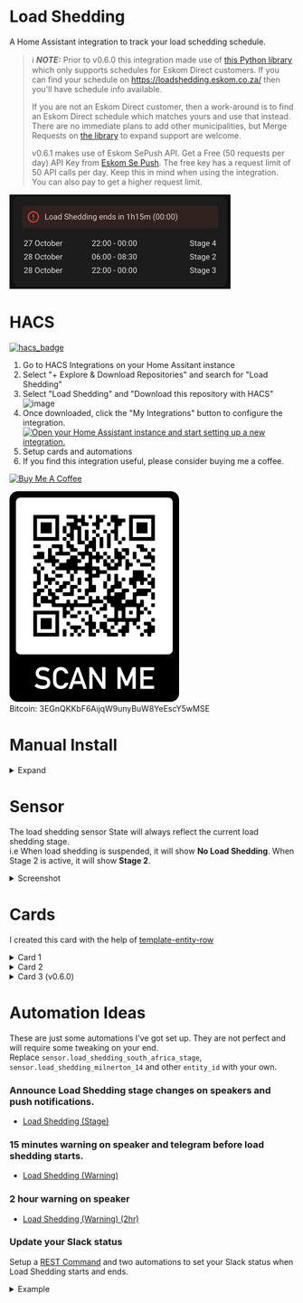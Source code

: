 # Load Shedding

A Home Assistant integration to track your load schedding schedule.

> ℹ️ **_NOTE:_**  Prior to v0.6.0 this integration made use of [this Python library](https://gitlab.com/wernerhp/load-shedding) which only supports schedules for Eskom Direct customers.  If you can find your schedule on https://loadshedding.eskom.co.za/ then you'll have schedule info available.  
>
> If you are not an Eskom Direct customer, then a work-around is to find an Eskom Direct schedule which matches yours and use that instead.  There are no immediate plans to add other municipalities, but Merge Requests on [the library](https://gitlab.com/wernerhp/load-shedding) to expand support are welcome.
>
>  v0.6.1 makes use of Eskom SePush API.  Get a Free (50 requests per day) API Key from [Eskom Se Push](https://eskomsepush.gumroad.com/l/api).  The free key has a request limit of 50 API calls per day. Keep this in mind when using the integration. You can also pay to get a higher request limit.

![img_8.png](img_8.png)

# HACS
[![hacs_badge](https://img.shields.io/badge/HACS-Default-41BDF5.svg)](https://github.com/hacs/integration)
1. Go to HACS Integrations on your Home Assitant instance
2. Select "+ Explore & Download Repositories" and search for "Load Shedding"
3. Select "Load Shedding" and "Download this repository with HACS"
![image](https://user-images.githubusercontent.com/2578772/167293308-d3ef2131-bc71-431e-a1ff-6e02f02af000.png)
4. Once downloaded, click the "My Integrations" button to configure the integration.  
[![Open your Home Assistant instance and start setting up a new integration.](https://my.home-assistant.io/badges/config_flow_start.svg)](https://my.home-assistant.io/redirect/config_flow_start/?domain=load_shedding)
5. Setup cards and automations
6. If you find this integration useful, please consider buying me a coffee.

<a href="https://www.buymeacoffee.com/wernerhp" target="_blank"><img src="https://www.buymeacoffee.com/assets/img/custom_images/orange_img.png" alt="Buy Me A Coffee" style="height: auto !important;width: auto !important;" ></a> 

![img_9.png](img_9.png)  
Bitcoin: 3EGnQKKbF6AijqW9unyBuW8YeEscY5wMSE

# Manual Install
<details>
<summary>Expand</summary>

1. Download and unzip to your Home Assistant `config/custom_components` folder.
  <details>
  <summary>Screenshot</summary>
  
![image](https://user-images.githubusercontent.com/2578772/164681660-57d56fc4-4713-4be5-9ef1-bf2f7cf96b64.png)
  </details>
  
2. Restart Home Assistant.
3. Go to Settings > Devices & Services > + Add Integration

[![Open your Home Assistant instance and start setting up a new integration.](https://my.home-assistant.io/badges/config_flow_start.svg)](https://my.home-assistant.io/redirect/config_flow_start/?domain=load_shedding)

5. Search for 'Load Shedding' and follow the config flow.
<details>
<summary>Screenshot</summary>
  
![img_7.png](img_7.png)
  </details>

6. If you're coming from a previous version of this integration, you may need to delete the `.json` files in `/config/.cache`.
<details>
  <summary>Screenshot</summary>
  
![image](https://user-images.githubusercontent.com/2578772/164681929-e3afc6ea-5821-4ac5-8fa8-eee04c819eb6.png)
  </details>
</details>

# Sensor
The load shedding sensor State will always reflect the current load shedding stage.  
i.e When load shedding is suspended, it will show **No Load Shedding**.  When Stage 2 is active, it will show **Stage 2**.

<details>
  <summary>Screenshot</summary>

| ![img_5.png](img_5.png) | ![img_4.png](img_4.png) | 

![img_6.png](img_6.png)

  </details>

# Cards
I created this card with the help of [template-entity-row](https://github.com/thomasloven/lovelace-template-entity-row)  
<details>
  <summary>Card 1</summary>

[Code](examples/card2.yaml)  
![img.png](img.png)
</details>

<details>
  <summary>Card 2</summary>

[Code](examples/card3.yaml)  
![img_1.png](img_1.png)
</details>

<details>
  <summary>Card 3 (v0.6.0)</summary>

[Code](examples/card2.yaml)  
![img_2.png](img_2.png)  
</details>


# Automation Ideas
These are just some automations I've got set up.  They are not perfect and will require some tweaking on your end.    
Replace `sensor.load_shedding_south_africa_stage`, `sensor.load_shedding_milnerton_14` and other `entity_id` with your own.

### Announce Load Shedding stage changes on speakers and push notifications.
- [Load Shedding (Stage)](examples/automation1.yaml)
  
### 15 minutes warning on speaker and telegram before load shedding starts.
- [Load Shedding (Warning)](examples/automation2.yaml)

### 2 hour warning on speaker
- [Load Shedding (Warning) (2hr)](examples/automation3.yaml)

### Update your Slack status

Setup a [REST Command](https://www.home-assistant.io/integrations/rest_command/) and two automations to set your Slack status when Load Shedding starts and ends.
<details>
<summary>Example</summary>

`secrets.yaml`
```yaml
slack_token: Bearer xoxp-XXXXXXXXXX-XXXXXXXXXXXX-XXXXXXXXXXXXX-XXXXXXXXXXXXXXXXXXXXXXXXXXXXXXXX
```  
`configuration.yaml`
```yaml
rest_command: 
    slack_status:
      url: https://slack.com/api/users.profile.set
      method: POST
      headers:
        authorization: !secret slack_token
        accept: "application/json, text/html"
      payload: '{"profile":{"status_text": "{{ status }}","status_emoji": "{{ emoji }}"}}'
      content_type: "application/json; charset=utf-8"
      verify_ssl: true
```
- [Load Shedding (Start)](examples/automation3.yaml)  
- [Load Shedding (End)](examples/automation4.yaml)
</details>